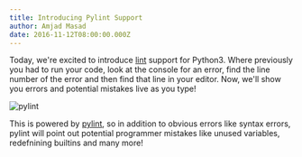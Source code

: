 ```yaml
---
title: Introducing Pylint Support
author: Amjad Masad
date: 2016-11-12T08:00:00.000Z
---
```


Today, we're excited to introduce
[lint](https://en.wikipedia.org/wiki/Lint_%28software%29) support for Python3.
Where previously you had to run your code, look at the console for an error,
find the line number of the error and then find that line in your editor. Now,
we'll show you errors and potential mistakes live as you type!

![pylint](https://i.imgur.com/XztrxLj.gif)

This is powered by [pylint](https://www.pylint.org/), so in addition to obvious
errors like syntax errors, pylint will point out potential programmer mistakes
like unused variables, redefnining builtins and many more!
